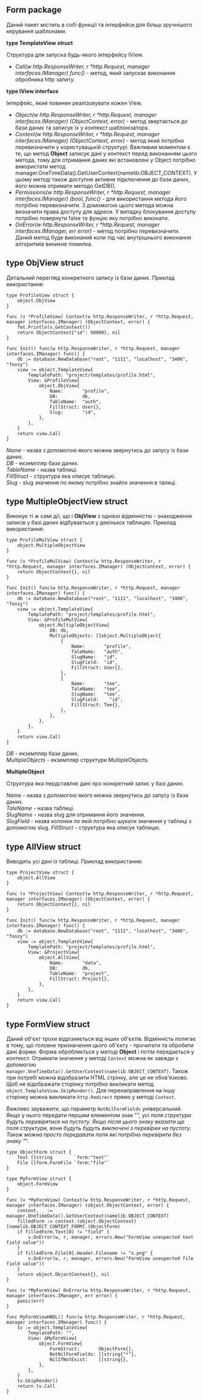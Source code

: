 ## Form package
Даний пакет містить в собі функції та інтерфейси для більш зручнішого керування шаблонами.

__type TemplateView struct__

Структура для запуска будь-якого інтерфейсу IView.

* _Call(w http.ResponseWriter, r *http.Request, manager interfaces.IManager) func()_ - метод, який запускає виконання 
обробника http запиту.

__type IView interface__

Інтерфейс, який повинен реалізовувати кожен View.

* _Object(w http.ResponseWriter, r *http.Request, manager interfaces.IManager) (ObjectContext, error)_ - метод 
звертається до бази даних та записує їх у контекст шаблонізатора.<br>
* _Context(w http.ResponseWriter, r *http.Request, manager interfaces.IManager) (ObjectContext, error)_ - метод який 
потрібно перевизначити у користувацькій структурі. Важливим моментом є те, що метод __Object__ записує дані у контекст
перед виконанням цього метода, тому для отримання даних які встановлені у Object потрібно використати метод 
manager.OneTimeData().GetUserContext(namelib.OBJECT_CONTEXT). У цьому методі також доступне активне підключення до бази даних,
його можна отримати методо GetDB().<br>
* _Permissions(w http.ResponseWriter, r *http.Request, manager interfaces.IManager) (bool, func()_ - для використання метода 
його потрібно перевизначити. З домомогою цього метода можна визначити права доступу для адреси. У випадку блокування доступу
потрібно повернути false та фунцію яку потрібно виконати.<br>
* _OnError(w http.ResponseWriter, r *http.Request, manager interfaces.IManager, err error)_ - метод потрібно перевизначити. 
Даний метод буде виконаний коли під час внутрішнього виконання алгоритмів виникне помилка.<br>

## type ObjView struct

Детальний перегляд конкретного запису із бази даних. Приклад використання:
```
type ProfileView struct {
    object.ObjView
}

func (v *ProfileView) Context(w http.ResponseWriter, r *http.Request, manager interfaces.IManager) (ObjectContext, error) {
    fmt.Println(v.GetContext())
    return ObjectContext{"id": 50000}, nil
}

func Init() func(w http.ResponseWriter, r *http.Request, manager interfaces.IManager) func() {
    db := database.NewDatabase("root", "1111", "localhost", "3406", "foozy")
    view := object.TemplateView{
        TemplatePath: "project/templates/profile.html",
        View: &ProfileView{
            object.ObjView{
                Name:       "profile",
                DB:         db,
                TableName:  "auth",
                FillStruct: User{},
                Slug:       "id",
            },
        },
    }
    return view.Call
}
```
_Name_ - назва з допомогою якого можна звернутись до запусу із бази даних.<br>
_DB_ - екземпляр бази даних.<br>
_TableName_ - назва таблиці.<br>
_FillStruct_ - структура яка описує таблицю.<br>
_Slug_ - slug значення по якому потрібно знайти значення в талиці.<br>

## type MultipleObjectView struct

Виконує ті ж самі дії, що і __ObjView__ з однією відмінністю - знаходження записів у базі даних відбувається у декількох 
таблицях. Приклад використання:
```
type ProfileMulView struct {
    object.MultipleObjectView
}

func (v *ProfileMulView) Context(w http.ResponseWriter, r *http.Request, manager interfaces.IManager) (ObjectContext, error) {
    return ObjectContext{}, nil
}

func Init() func(w http.ResponseWriter, r *http.Request, manager interfaces.IManager) func() {
    db := database.NewDatabase("root", "1111", "localhost", "3406", "foozy")
    view := object.TemplateView{
        TemplatePath: "project/templates/profile.html",
        View: &ProfileMulView{
            object.MultipleObjectView{
                DB: db,
                MultipleObjects: []object.MultipleObject{
                    {
                        Name:       "profile",
                        TaleName:   "auth",
                        SlugName:   "id",
                        SlugField:  "id",
                        FillStruct: User{},
                    },
                    {
                        Name:       "tee",
                        TaleName:   "tee",
                        SlugName:   "tee",
                        SlugField:    "id",
                        FillStruct: Tee{},
                    },
                },
            },
        },
    }
    return view.Call
}
```
_DB_ - екземпляр бази даних.<br>
_MultipleObjects_ - екземпляр структури MultipleObjects.<br>

__MultipleObject__

Структура яка пердставляє дані про конкретний запис у базі даних.

_Name_ - назва з допомогою якого можна звернутись до запусу із бази даних.<br>
_TaleName_ - назва таблиці.<br>
_SlugName_ - назва slug для отримання його значення.<br>
_SlugField_ - назва колонки по якій потрібно шукати значення у таблиці з допомогою slug.
_FillStruct_ - структура яка описує таблицю.<br>

## type AllView struct

Виводить усі дані із таблиці. Приклад використання:
```
type ProjectView struct {
    object.AllView
}

func (v *ProjectView) Context(w http.ResponseWriter, r *http.Request, manager interfaces.IManager) (ObjectContext, error) {
    return ObjectContext{}, nil
}

func Init() func(w http.ResponseWriter, r *http.Request, manager interfaces.IManager) func() {
    db := database.NewDatabase("root", "1111", "localhost", "3406", "foozy")
    view := object.TemplateView{
        TemplatePath: "project/templates/profile.html",
        View: &ProjectView{
            object.AllView{
                Name:       "data",
                DB:         db,
                TableName:  "project",
                FillStruct: Project{},
            },
        },
    }
    return view.Call
}
```

## type FormView struct
Даний об'єкт трохи відрізняється від інших об'єктів. Відмінність полягає в тому, що головне призначення цього 
об'єкту - прочитати та обробити дані форми. Форма обробляється у методі __Object__ і потім передається у контекст.
Отримати значення у методі `Context` можна як завжди з допомогою `manager.OneTimeData().GetUserContext(namelib.OBJECT_CONTEXT)`.
Також при потребі можна відобразити HTML стрінку, але це не обов'язково. Щоб не відображати сторінку потрібно викликати 
метод `object.TemplateView.SkipRender()`.
Для перенаправлення на іншу сторінку можна викликати `http.Redirect` прямо у методі `Context`.

Важливо зауважити, що параметр `NotNilFormFields` універсальний. Якщо у нього передати першим елементом знак "*", усі поля
структури будуть перевірятися на пустоту. Якщо після цього знаку вказати ще поля структури, вони будуть будуть виключені
з перевірки на пустоту. Також можна просто передавати поля які потрібно перевірити без знаку "*".
```
type ObjectForm struct {
	Text []string        `form:"text"`
	File []form.FormFile `form:"file"`
}

type MyFormView struct {
	object.FormView
}

func (v *MyFormView) Context(w http.ResponseWriter, r *http.Request, manager interfaces.IManager) (object.ObjectContext, error) {
	context, _ := manager.OneTimeData().GetUserContext(namelib.OBJECT_CONTEXT)
	filledForm := context.(object.ObjectContext)[namelib.OBJECT_CONTEXT_FORM].(ObjectForm)
	if filledForm.Text[0] != "field" {
		v.OnError(w, r, manager, errors.New("FormView unexpected text field value"))
	}
	if filledForm.File[0].Header.Filename != "x.png" {
		v.OnError(w, r, manager, errors.New("FormView unexpected file field value"))
	}
	return object.ObjectContext{}, nil
}

func (v *MyFormView) OnError(w http.ResponseWriter, r *http.Request, manager interfaces.IManager, err error) {
	panic(err)
}

func MyFormViewHNDL() func(w http.ResponseWriter, r *http.Request, manager interfaces.IManager) func() {
	tv := object.TemplateView{
		TemplatePath: "",
		View: &MyFormView{
			object.FormView{
				FormStruct:       ObjectForm{},
				NotNilFormFields: []string{"*"},
				NilIfNotExist:    []string{},
			},
		},
	}
	tv.SkipRender()
	return tv.Call
}
```